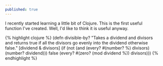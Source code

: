 ```yaml
---
published: true
---
```


I recently started learning a little bit of Clojure. This is the first useful
function I've created. Well, I'd like to think it is useful anyway.

{% highlight clojure %}
(defn divisible-by?
	"Takes a dividend and divisors and returns true if all the divisors go evenly
	into the dividend otherwise false."
	[dividend & divisors]
	(if (not (and (every? #(number? %) divisors) (number? dividend))) false
		(every? #(zero? (mod dividend %)) divisors)))
{% endhighlight %}
